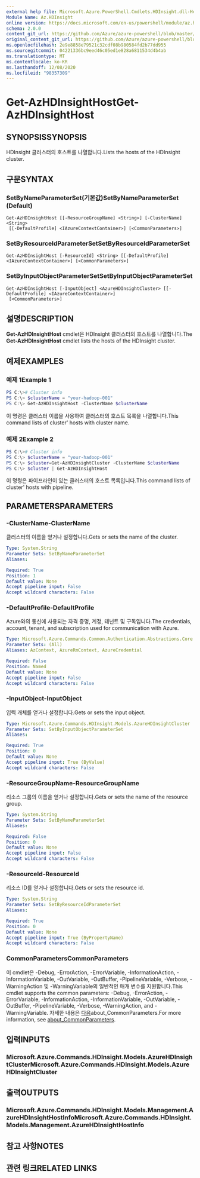 ```yaml
---
external help file: Microsoft.Azure.PowerShell.Cmdlets.HDInsight.dll-Help.xml
Module Name: Az.HDInsight
online version: https://docs.microsoft.com/en-us/powershell/module/az.hdinsight/get-azhdinsighthost
schema: 2.0.0
content_git_url: https://github.com/Azure/azure-powershell/blob/master/src/HDInsight/HDInsight/help/Get-AzHDInsightHost.md
original_content_git_url: https://github.com/Azure/azure-powershell/blob/master/src/HDInsight/HDInsight/help/Get-AzHDInsightHost.md
ms.openlocfilehash: 2e9e8858e79521c32cdf08b980584fd2b77dd955
ms.sourcegitcommit: 04221336bc9eed46c05ed1e828a6811534d4b4ab
ms.translationtype: MT
ms.contentlocale: ko-KR
ms.lasthandoff: 12/08/2020
ms.locfileid: "98357309"
---
```

# <span data-ttu-id="791d1-101">Get-AzHDInsightHost</span><span class="sxs-lookup"><span data-stu-id="791d1-101">Get-AzHDInsightHost</span></span>

## <span data-ttu-id="791d1-102">SYNOPSIS</span><span class="sxs-lookup"><span data-stu-id="791d1-102">SYNOPSIS</span></span>
<span data-ttu-id="791d1-103">HDInsight 클러스터의 호스트를 나열합니다.</span><span class="sxs-lookup"><span data-stu-id="791d1-103">Lists the hosts of the HDInsight cluster.</span></span>

## <span data-ttu-id="791d1-104">구문</span><span class="sxs-lookup"><span data-stu-id="791d1-104">SYNTAX</span></span>

### <span data-ttu-id="791d1-105">SetByNameParameterSet(기본값)</span><span class="sxs-lookup"><span data-stu-id="791d1-105">SetByNameParameterSet (Default)</span></span>
```
Get-AzHDInsightHost [[-ResourceGroupName] <String>] [-ClusterName] <String>
 [[-DefaultProfile] <IAzureContextContainer>] [<CommonParameters>]
```

### <span data-ttu-id="791d1-106">SetByResourceIdParameterSet</span><span class="sxs-lookup"><span data-stu-id="791d1-106">SetByResourceIdParameterSet</span></span>
```
Get-AzHDInsightHost [-ResourceId] <String> [[-DefaultProfile] <IAzureContextContainer>] [<CommonParameters>]
```

### <span data-ttu-id="791d1-107">SetByInputObjectParameterSet</span><span class="sxs-lookup"><span data-stu-id="791d1-107">SetByInputObjectParameterSet</span></span>
```
Get-AzHDInsightHost [-InputObject] <AzureHDInsightCluster> [[-DefaultProfile] <IAzureContextContainer>]
 [<CommonParameters>]
```

## <span data-ttu-id="791d1-108">설명</span><span class="sxs-lookup"><span data-stu-id="791d1-108">DESCRIPTION</span></span>
<span data-ttu-id="791d1-109">**Get-AzHDInsightHost** cmdlet은 HDInsight 클러스터의 호스트를 나열합니다.</span><span class="sxs-lookup"><span data-stu-id="791d1-109">The **Get-AzHDInsightHost** cmdlet lists the hosts of the HDInsight cluster.</span></span>

## <span data-ttu-id="791d1-110">예제</span><span class="sxs-lookup"><span data-stu-id="791d1-110">EXAMPLES</span></span>

### <span data-ttu-id="791d1-111">예제 1</span><span class="sxs-lookup"><span data-stu-id="791d1-111">Example 1</span></span>
```powershell
PS C:\># Cluster info
PS C:\> $clusterName = "your-hadoop-001"
PS C:\> Get-AzHDInsightHost -ClusterName $clusterName
```

<span data-ttu-id="791d1-112">이 명령은 클러스터 이름을 사용하여 클러스터의 호스트 목록을 나열합니다.</span><span class="sxs-lookup"><span data-stu-id="791d1-112">This command lists of cluster' hosts with cluster name.</span></span>

### <span data-ttu-id="791d1-113">예제 2</span><span class="sxs-lookup"><span data-stu-id="791d1-113">Example 2</span></span>
```powershell
PS C:\># Cluster info
PS C:\> $clusterName = "your-hadoop-001"
PS C:\> $cluster=Get-AzHDInsightCluster -ClusterName $clusterName
PS C:\> $cluster | Get-AzHDInsightHost
```

<span data-ttu-id="791d1-114">이 명령은 파이프라인이 있는 클러스터의 호스트 목록입니다.</span><span class="sxs-lookup"><span data-stu-id="791d1-114">This command lists of cluster' hosts with pipeline.</span></span>

## <span data-ttu-id="791d1-115">PARAMETERS</span><span class="sxs-lookup"><span data-stu-id="791d1-115">PARAMETERS</span></span>

### <span data-ttu-id="791d1-116">-ClusterName</span><span class="sxs-lookup"><span data-stu-id="791d1-116">-ClusterName</span></span>
<span data-ttu-id="791d1-117">클러스터의 이름을 얻거나 설정합니다.</span><span class="sxs-lookup"><span data-stu-id="791d1-117">Gets or sets the name of the cluster.</span></span>

```yaml
Type: System.String
Parameter Sets: SetByNameParameterSet
Aliases:

Required: True
Position: 1
Default value: None
Accept pipeline input: False
Accept wildcard characters: False
```

### <span data-ttu-id="791d1-118">-DefaultProfile</span><span class="sxs-lookup"><span data-stu-id="791d1-118">-DefaultProfile</span></span>
<span data-ttu-id="791d1-119">Azure와의 통신에 사용되는 자격 증명, 계정, 테넌트 및 구독입니다.</span><span class="sxs-lookup"><span data-stu-id="791d1-119">The credentials, account, tenant, and subscription used for communication with Azure.</span></span>

```yaml
Type: Microsoft.Azure.Commands.Common.Authentication.Abstractions.Core.IAzureContextContainer
Parameter Sets: (All)
Aliases: AzContext, AzureRmContext, AzureCredential

Required: False
Position: Named
Default value: None
Accept pipeline input: False
Accept wildcard characters: False
```

### <span data-ttu-id="791d1-120">-InputObject</span><span class="sxs-lookup"><span data-stu-id="791d1-120">-InputObject</span></span>
<span data-ttu-id="791d1-121">입력 개체를 얻거나 설정합니다.</span><span class="sxs-lookup"><span data-stu-id="791d1-121">Gets or sets the input object.</span></span>

```yaml
Type: Microsoft.Azure.Commands.HDInsight.Models.AzureHDInsightCluster
Parameter Sets: SetByInputObjectParameterSet
Aliases:

Required: True
Position: 0
Default value: None
Accept pipeline input: True (ByValue)
Accept wildcard characters: False
```

### <span data-ttu-id="791d1-122">-ResourceGroupName</span><span class="sxs-lookup"><span data-stu-id="791d1-122">-ResourceGroupName</span></span>
<span data-ttu-id="791d1-123">리소스 그룹의 이름을 얻거나 설정합니다.</span><span class="sxs-lookup"><span data-stu-id="791d1-123">Gets or sets the name of the resource group.</span></span>

```yaml
Type: System.String
Parameter Sets: SetByNameParameterSet
Aliases:

Required: False
Position: 0
Default value: None
Accept pipeline input: False
Accept wildcard characters: False
```

### <span data-ttu-id="791d1-124">-ResourceId</span><span class="sxs-lookup"><span data-stu-id="791d1-124">-ResourceId</span></span>
<span data-ttu-id="791d1-125">리소스 ID를 얻거나 설정합니다.</span><span class="sxs-lookup"><span data-stu-id="791d1-125">Gets or sets the resource id.</span></span>

```yaml
Type: System.String
Parameter Sets: SetByResourceIdParameterSet
Aliases:

Required: True
Position: 0
Default value: None
Accept pipeline input: True (ByPropertyName)
Accept wildcard characters: False
```

### <span data-ttu-id="791d1-126">CommonParameters</span><span class="sxs-lookup"><span data-stu-id="791d1-126">CommonParameters</span></span>
<span data-ttu-id="791d1-127">이 cmdlet은 -Debug, -ErrorAction, -ErrorVariable, -InformationAction, -InformationVariable, -OutVariable, -OutBuffer, -PipelineVariable, -Verbose, -WarningAction 및 -WarningVariable의 일반적인 매개 변수를 지원합니다.</span><span class="sxs-lookup"><span data-stu-id="791d1-127">This cmdlet supports the common parameters: -Debug, -ErrorAction, -ErrorVariable, -InformationAction, -InformationVariable, -OutVariable, -OutBuffer, -PipelineVariable, -Verbose, -WarningAction, and -WarningVariable.</span></span> <span data-ttu-id="791d1-128">자세한 내용은 [다음](http://go.microsoft.com/fwlink/?LinkID=113216)about_CommonParameters.</span><span class="sxs-lookup"><span data-stu-id="791d1-128">For more information, see [about_CommonParameters](http://go.microsoft.com/fwlink/?LinkID=113216).</span></span>

## <span data-ttu-id="791d1-129">입력</span><span class="sxs-lookup"><span data-stu-id="791d1-129">INPUTS</span></span>

### <span data-ttu-id="791d1-130">Microsoft.Azure.Commands.HDInsight.Models.AzureHDInsightCluster</span><span class="sxs-lookup"><span data-stu-id="791d1-130">Microsoft.Azure.Commands.HDInsight.Models.AzureHDInsightCluster</span></span>

## <span data-ttu-id="791d1-131">출력</span><span class="sxs-lookup"><span data-stu-id="791d1-131">OUTPUTS</span></span>

### <span data-ttu-id="791d1-132">Microsoft.Azure.Commands.HDInsight.Models.Management.AzureHDInsightHostInfo</span><span class="sxs-lookup"><span data-stu-id="791d1-132">Microsoft.Azure.Commands.HDInsight.Models.Management.AzureHDInsightHostInfo</span></span>

## <span data-ttu-id="791d1-133">참고 사항</span><span class="sxs-lookup"><span data-stu-id="791d1-133">NOTES</span></span>

## <span data-ttu-id="791d1-134">관련 링크</span><span class="sxs-lookup"><span data-stu-id="791d1-134">RELATED LINKS</span></span>
